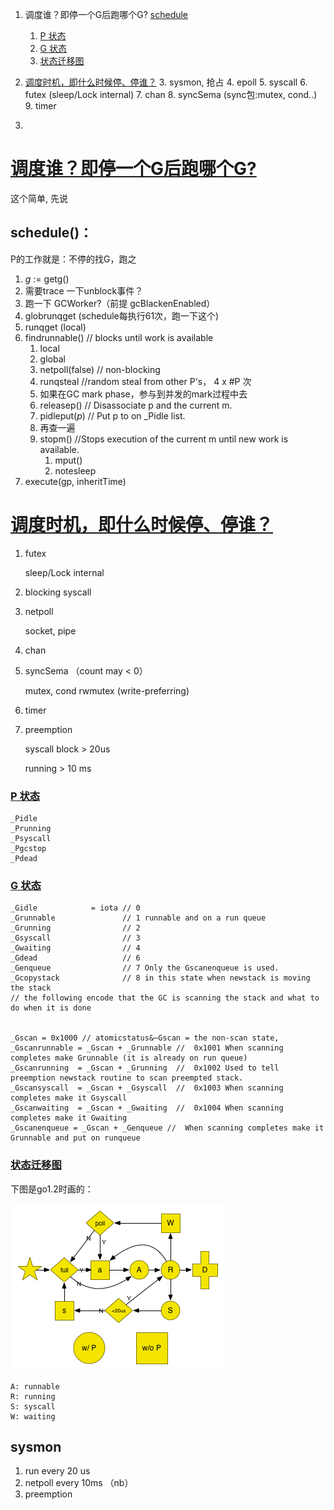 

1. 调度谁？即停一个G后跑哪个G? [schedule](#:whoisnext)

     1. [P 状态](#pstats)
     2. [G 状态](#gstats)
	 3. [状态迁移图](#change_graph)
2. [调度时机，即什么时候停、停谁？](#when)
	3. sysmon, 抢占
	4. epoll
	5. syscall
	6. futex (sleep/Lock internal)
	7. chan
	8. syncSema (sync包:mutex, cond..)
	9. timer
9. 



# [调度谁？即停一个G后跑哪个G?](id:whoisnext)

这个简单, 先说

## schedule()：

P的工作就是：不停的找G，跑之


1. _g_ := getg()
2. 需要trace 一下unblock事件？
3. 跑一下 GCWorker?（前提 gcBlackenEnabled）
4.  globrunqget (schedule每执行61次，跑一下这个)
5. runqget (local)
6. findrunnable() // blocks until work is available
	1. local
	2. global
	3. netpoll(false) // non-blocking
	4. runqsteal //random steal from other P's， 4 x \#P 次
	5. 如果在GC mark phase，参与到并发的mark过程中去
	6. releasep() //  Disassociate p and the current m.
	7. pidleput(_p_) // Put p to on _Pidle list.
	8. 再查一遍
	9. stopm() //Stops execution of the current m until new work is available.
		1. mput()
		2. notesleep
7. execute(gp, inheritTime)


# [调度时机，即什么时候停、停谁？](id:when)

1. futex

	sleep/Lock internal
1. blocking syscall
1. netpoll
	
	socket, pipe
1. chan
1. syncSema （count may < 0）
	
	mutex, cond
	rwmutex (write-preferring)
1. timer

1. preemption
	
	syscall block > 20us
	
	running > 10 ms
	


### [P 状态](id:pstats)


	_Pidle   
	_Prunning 
	_Psyscall
	_Pgcstop
	_Pdead

### [G 状态](id:gstats)


	_Gidle            = iota // 0
	_Grunnable               // 1 runnable and on a run queue
	_Grunning                // 2
	_Gsyscall                // 3
	_Gwaiting                // 4
	_Gdead                   // 6
	_Genqueue                // 7 Only the Gscanenqueue is used.
	_Gcopystack              // 8 in this state when newstack is moving the stack
	// the following encode that the GC is scanning the stack and what to do when it is done
	
	
	_Gscan = 0x1000 // atomicstatus&~Gscan = the non-scan state,
	_Gscanrunnable = _Gscan + _Grunnable //  0x1001 When scanning completes make Grunnable (it is already on run queue)
	_Gscanrunning  = _Gscan + _Grunning  //  0x1002 Used to tell preemption newstack routine to scan preempted stack.
	_Gscansyscall  = _Gscan + _Gsyscall  //  0x1003 When scanning completes make it Gsyscall
	_Gscanwaiting  = _Gscan + _Gwaiting  //  0x1004 When scanning completes make it Gwaiting
	_Gscanenqueue = _Gscan + _Genqueue //  When scanning completes make it Grunnable and put on runqueue

### [状态迁移图](id:change_graph)
下图是go1.2时画的：
    
![](imgs/goroutine.png)

```
A: runnable
R: running
S: syscall
W: waiting
```



## sysmon

1. run every 20 us
1. netpoll every 10ms  （nb）
1. preemption
